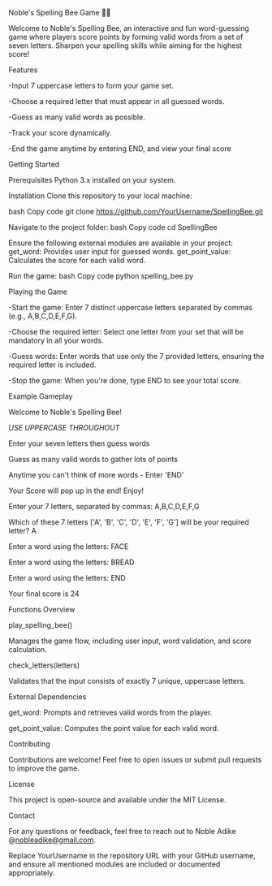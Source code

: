 Noble's Spelling Bee Game 🎯🐝

Welcome to Noble's Spelling Bee, an interactive and fun word-guessing game where players score points by forming valid words from a set of seven letters. 
Sharpen your spelling skills while aiming for the highest score!

Features

-Input 7 uppercase letters to form your game set.

-Choose a required letter that must appear in all guessed words.

-Guess as many valid words as possible.

-Track your score dynamically.

-End the game anytime by entering END, and view your final score







Getting Started


Prerequisites
Python 3.x installed on your system.




Installation
Clone this repository to your local machine:

bash
Copy code
git clone https://github.com/YourUsername/SpellingBee.git



Navigate to the project folder:
bash
Copy code
cd SpellingBee


Ensure the following external modules are available in your project:
get_word: Provides user input for guessed words.
get_point_value: Calculates the score for each valid word.


Run the game:
bash
Copy code
python spelling_bee.py



Playing the Game

-Start the game: Enter 7 distinct uppercase letters separated by commas (e.g., A,B,C,D,E,F,G).

-Choose the required letter: Select one letter from your set that will be mandatory in all your words.

-Guess words: Enter words that use only the 7 provided letters, ensuring the required letter is included.

-Stop the game: When you're done, type END to see your total score.




Example Gameplay





Welcome to Noble's Spelling Bee!

*USE UPPERCASE THROUGHOUT*

Enter your seven letters then guess words

Guess as many valid words to gather lots of points

Anytime you can't think of more words - Enter 'END'

Your Score will pop up in the end! Enjoy!






Enter your 7 letters, separated by commas: A,B,C,D,E,F,G

Which of these 7 letters ['A', 'B', 'C', 'D', 'E', 'F', 'G'] will be your required letter? A

Enter a word using the letters: FACE

Enter a word using the letters: BREAD

Enter a word using the letters: END

Your final score is 24








Functions Overview

play_spelling_bee()

Manages the game flow, including user input, word validation, and score calculation.

check_letters(letters)

Validates that the input consists of exactly 7 unique, uppercase letters.







External Dependencies

get_word: Prompts and retrieves valid words from the player.

get_point_value: Computes the point value for each valid word.







Contributing

Contributions are welcome! Feel free to open issues or submit pull requests to improve the game.







License

This project is open-source and available under the MIT License.






Contact

For any questions or feedback, feel free to reach out to Noble Adike @nobleadike@gmail.com.

Replace YourUsername in the repository URL with your GitHub username, and ensure all mentioned modules are included or documented appropriately.


